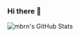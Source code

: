 ### Hi there 👋

![mbrn's GitHub Stats](https://github-readme-stats.vercel.app/api?username=masterkram&show_icons=true&title_color=fff&icon_color=79ff97&text_color=9f9f9f&bg_color=151515)

<!--
**masterkram/masterkram** is a ✨ _special_ ✨ repository because its `README.md` (this file) appears on your GitHub profile.

Here are some ideas to get you started:

- 🔭 I’m currently working on ...
- 🌱 I’m currently learning ...
- 👯 I’m looking to collaborate on ...
- 🤔 I’m looking for help with ...
- 💬 Ask me about ...
- 📫 How to reach me: ...
- 😄 Pronouns: ...
- ⚡ Fun fact: ...
-->
